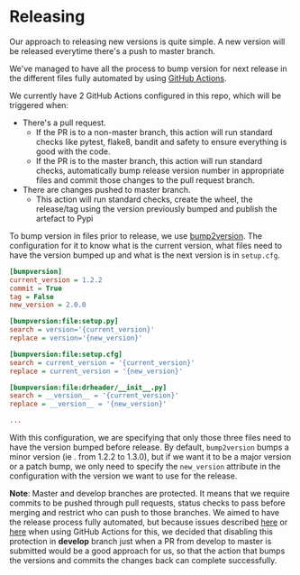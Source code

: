 # Releasing

Our approach to releasing new versions is quite simple. A new version will be released everytime there's a push to master branch.

We've managed to have all the process to bump version for next release in the different files fully automated by using [GitHub Actions](https://github.com/features/actions).

We currently have 2 GitHub Actions configured in this repo, which will be triggered when:

* There's a pull request.
    * If the PR is to a non-master branch, this action will run standard checks like pytest, flake8, bandit and safety to ensure everything is good with the code.
    * If the PR is to the master branch, this action will run standard checks, automatically bump release version number in appropriate files and commit those changes to the pull request branch.
* There are changes pushed to master branch.
    * This action will run standard checks, create the wheel, the release/tag using the version previously bumped and publish the artefact to Pypi

To bump version in files prior to release, we use [bump2version](https://github.com/c4urself/bump2version). The configuration for it to know what is the current version, what files need to have the version bumped up and what is the next version is in `setup.cfg`.

```ini
[bumpversion]
current_version = 1.2.2
commit = True
tag = False
new_version = 2.0.0

[bumpversion:file:setup.py]
search = version='{current_version}'
replace = version='{new_version}'

[bumpversion:file:setup.cfg]
search = current_version = '{current_version}'
replace = current_version = '{new_version}'

[bumpversion:file:drheader/__init__.py]
search = __version__ = '{current_version}'
replace = __version__ = '{new_version}'

...
```

With this configuration, we are specifying that only those three files need to have the version bumped before release. By default, `bump2version` bumps a minor version (ie . from 1.2.2 to 1.3.0), but if we want it to be a major version or a patch bump, we only need to specify the `new_version` attribute in the configuration with the version we want to use for the release.

**Note**: Master and develop branches are protected. It means that we require commits to be pushed through pull requests, status checks to pass before merging and restrict who can push to those branches. We aimed to have the release process fully automated, but because issues described [here](https://github.community/t5/GitHub-Actions/How-to-push-to-protected-branches-in-a-GitHub-Action/td-p/29609) or [here](https://github.community/t5/GitHub-Actions/Automatic-version-update-in-protected-branch/m-p/56469#M9895) when using GitHub Actions for this, we decided that disabling this protection in **develop** branch just when a PR from develop to master is submitted would be a good approach for us, so that the action that bumps the versions and commits the changes back can complete successfully.
